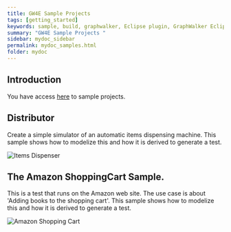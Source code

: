 ```yaml
---
title: GW4E Sample Projects 
tags: [getting_started]
keywords: sample, build, graphwalker, Eclipse plugin, GraphWalker Eclipse Plugin, GW4E, gw4e
summary: "GW4E Sample Projects "
sidebar: mydoc_sidebar
permalink: mydoc_samples.html
folder: mydoc
---
```


## Introduction
You have access [here](https://github.com/gw4e/gw4e.samples) to sample projects.  

## Distributor 
Create a simple simulator of an automatic items dispensing machine. This sample shows how to modelize this and how it is derived to generate a test. 

![Items Dispenser](https://github.com/gw4e/gw4e.samples/blob/master/images/dispenser.png "Items Dispenser")
   
## The Amazon ShoppingCart Sample.
This is a test that runs on the Amazon web site. The use case is about 'Adding books to the shopping cart'.
This sample shows how to modelize this and how it is derived to generate a test.

![Amazon Shopping Cart](https://github.com/gw4e/gw4e.samples/blob/master/images/javaamazon.png "Amazon Shopping Cart")

